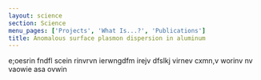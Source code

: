 ```yaml
---
layout: science
section: Science
menu_pages: ['Projects', 'What Is...?', 'Publications']
title: Anomalous surface plasmon dispersion in aluminum
---
```

e;oesrin fndfl scein rinvrvn ierwngdfm irejv dfslkj virnev cxmn,v worinv nv vaowie asa ovwin